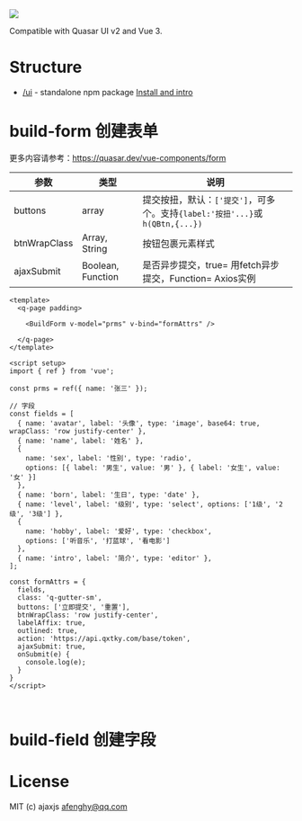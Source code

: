 <img src="https://img.shields.io/npm/v/quasar-ui-qui-plus.svg?label=quasar-ui-qui-plus">


Compatible with Quasar UI v2 and Vue 3.

# Structure
* [/ui](ui) - standalone npm package [Install and intro](ui)

# build-form 创建表单

更多内容请参考：https://quasar.dev/vue-components/form

| 参数         | 类型              | 说明                                                         |
| ------------ | ----------------- | ------------------------------------------------------------ |
| buttons      | array             | 提交按扭，默认：`['提交']`，可多个。支持`{label:'按扭'...}`或`h(QBtn,{...})` |
| btnWrapClass | Array, String     | 按钮包裹元素样式                                             |
| ajaxSubmit   | Boolean, Function | 是否异步提交，true= 用fetch异步提交，Function= Axios实例     |



```vue
<template>
  <q-page padding>

    <BuildForm v-model="prms" v-bind="formAttrs" />

  </q-page>
</template>

<script setup>
import { ref } from 'vue';

const prms = ref({ name: '张三' });

// 字段
const fields = [
  { name: 'avatar', label: '头像', type: 'image', base64: true, wrapClass: 'row justify-center' },
  { name: 'name', label: '姓名' },
  {
    name: 'sex', label: '性别', type: 'radio',
    options: [{ label: '男生', value: '男' }, { label: '女生', value: '女' }]
  },
  { name: 'born', label: '生日', type: 'date' },
  { name: 'level', label: '级别', type: 'select', options: ['1级', '2级', '3级'] },
  {
    name: 'hobby', label: '爱好', type: 'checkbox',
    options: ['听音乐', '打蓝球', '看电影']
  },
  { name: 'intro', label: '简介', type: 'editor' },
];

const formAttrs = {
  fields,
  class: 'q-gutter-sm',
  buttons: ['立即提交', '重置'],
  btnWrapClass: 'row justify-center',
  labelAffix: true,
  outlined: true,
  action: 'https://api.qxtky.com/base/token',
  ajaxSubmit: true,
  onSubmit(e) {
    console.log(e);
  }
}
</script>



```



# build-field 创建字段






# License
MIT (c) ajaxjs <afenghy@qq.com>
